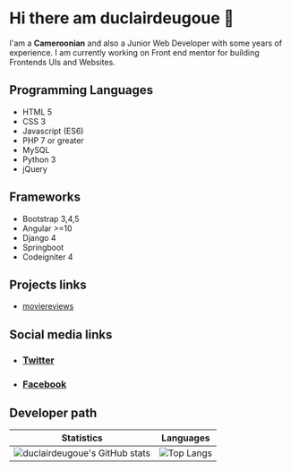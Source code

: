 # Hi there am duclairdeugoue 👋

I'am a **Cameroonian** and also a Junior Web Developer with some years of experience. I am currently working on Front end mentor for building Frontends UIs  and Websites. 


## Programming Languages

- HTML 5
- CSS 3
- Javascript (ES6)
- PHP 7 or greater
- MySQL
- Python 3
- jQuery

## Frameworks

- Bootstrap 3,4,5
- Angular >=10
- Django 4
- Springboot
- Codeigniter 4

## Projects links
- [moviereviews](https://duclairdeugoue.pythonanywhere.com/)

## Social media links

- ###  [Twitter](https://twitter.com/duclairdeugoue) 

- ### [Facebook](https://facebook.com/duclair.deugoue)

## Developer path

<!--- ![GitHub Activity Graph](https://activity-graph.herokuapp.com/graph?username=duclairdeugoue) --->

Statistics | Languages
-----------| -----
![duclairdeugoue's GitHub stats](https://github-readme-stats.vercel.app/api?username=duclairdeugoue&show_icons=true&theme=radical) |  ![Top Langs](https://github-readme-stats.vercel.app/api/top-langs/?username=duclairdeugoue&langs_count=8&layout=compact)

